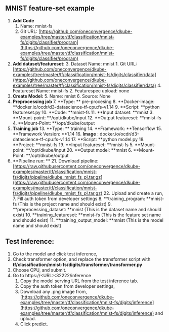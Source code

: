 ## **MNIST feature-set example**



1. **Add Code**
    1. Name: mnist-fs
    2. Git URL: [https://github.com/oneconvergence/dkube-examples/tree/master/tf/classification/mnist-fs/digits/classifier/program](https://github.com/oneconvergence/dkube-examples/tree/master/tf/classification/mnist-fs/digits/classifier/program) 
2. **Add dataset/featureset:**
    3. Dataset Name: mnist
        1. Git URL: [https://github.com/oneconvergence/dkube-examples/tree/master/tf/classification/mnist-fs/digits/classifier/data](https://github.com/oneconvergence/dkube-examples/tree/master/tf/classification/mnist-fs/digits/classifier/data) 
    4. Featureset Name: mnist-fs
        2. Featurespec upload: none
3. **Create Model:**
    5. Name: mnist
    6. Source: None
4. **Preprocessing job**
    7. **Type: ** pre-procesing
    8. **Docker-image: **docker.io/ocdr/d3-datascience-tf-cpu:fs-v1.14
    9. **Script: **python featureset.py
    10. **Code: **mnist-fs
    11. **Input dataset: **mnist
        3. **Mount-point: **/opt/dkube/input
    12. **Output featureset: **mnist-fs
        4. **Mount-Point: **/opt/dkube/output
5. **Training job**
    13. **Type: ** training
    14. **Framework: **Tensorflow
    15. **Framework Version: **1.14
    16. **Image** : docker.io/ocdr/d3-datascience-tf-cpu:fs-v1.14
    17. **Script: **python model.py
    18. **Project: **mnist-fs
    19. **Input featureset: **mnist-fs
        5. **Mount-point: **/opt/dkube/input
    20. **Output model: **mnist
        6. **Mount-Point: **/opt/dkube/output
6. **Pipeline run: **
    21. Download pipeline: [https://raw.githubusercontent.com/oneconvergence/dkube-examples/master/tf/classification/mnist-fs/digits/pipeline/dkube_mnist_fs_pl.tar.gz](https://raw.githubusercontent.com/oneconvergence/dkube-examples/master/tf/classification/mnist-fs/digits/pipeline/dkube_mnist_fs_pl.tar.gz) 
    22. Upload and create a run, 
        7. Fill auth token from developer settings
        8. **training_program: **mnist-fs (This is the project name and should exist)
        9. **preprocessing_dataset: **mnist (This is the dataset name and should exist)
        10. **training_featureset: **mnist-fs  (This is the feature set name and should exist)
        11. **training_output_model: **mnist (This is the model name and should exist)


## **Test Inference:**



1. Go to the model and click test inference,
2. Check transformer option, and replace the transformer script with **tf/classification/mnist-fs/digits/transformer/transformer.py**
3. Choose CPU, and submit.
4. Go to https://&lt;URL>:32222/inference
    1. Copy the model serving URL from the test inference tab.
    2. Copy the auth token from developer settings, 
    3. Download any .png image from, [https://github.com/oneconvergence/dkube-examples/tree/master/tf/classification/mnist-fs/digits/inference](https://github.com/oneconvergence/dkube-examples/tree/master/tf/classification/mnist-fs/digits/inference) and upload.
    4. Click predict.